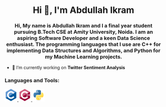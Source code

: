 <h1 align="center">Hi 👋, I'm Abdullah Ikram</h1>
<h3 align="center">Hi, My name is Abdullah Ikram and I a final year student pursuing B.Tech CSE at Amity University, Noida. I am an aspiring Software Developer and a keen Data Science enthusiast. The programming languages that I use are C++ for implementing Data Structures and Algorithms, and Python for my Machine Learning projects.</h3>

- 🔭 I’m currently working on **Twitter Sentiment Analysis**


<h3 align="left">Languages and Tools:</h3>
<p align="left"> <a href="https://www.cprogramming.com/" target="_blank"> <img src="https://raw.githubusercontent.com/devicons/devicon/master/icons/c/c-original.svg" alt="c" width="40" height="40"/> </a> <a href="https://www.w3schools.com/cpp/" target="_blank"> <img src="https://raw.githubusercontent.com/devicons/devicon/master/icons/cplusplus/cplusplus-original.svg" alt="cplusplus" width="40" height="40"/> </a> <a href="https://www.python.org" target="_blank"> <img src="https://raw.githubusercontent.com/devicons/devicon/master/icons/python/python-original.svg" alt="python" width="40" height="40"/> </a> </p>

